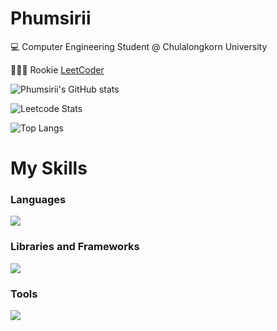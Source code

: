<h1>
    Phumsirii
</h1>

<p>💻 Computer Engineering Student @ Chulalongkorn University</p>

👨🏻‍💻 Rookie [LeetCoder](https://github.com/Phumsirii/Daily-LeetCode-Problems)
  
![Phumsirii's GitHub stats](https://github-readme-stats.vercel.app/api?username=Phumsirii&show_icons=true&theme=radical&include_all_commits=true)

![Leetcode Stats](https://leetcard.jacoblin.cool/Phumsiri)

![Top Langs](https://github-readme-stats.vercel.app/api/top-langs/?username=Phumsirii&layout=compact&langs_count=100000&theme=dark)

<p align="center">
  <h1>
    My Skills
  </h1>
  <h3>
    Languages
  </h3>
  <div>
    <img src="https://skillicons.dev/icons?i=python,cpp,java,scala,js,css,html,ts,mysql"/>
  </div>
  <h3>
    Libraries and Frameworks
  </h3>
  <div>
    <img src="https://skillicons.dev/icons?i=express,redux,pytorch,next,react,tailwind"/>
  </div>
  <h3>
    Tools
  </h3>
  <div>
    <img src="https://skillicons.dev/icons?i=discord,notion,github,vscode,npm,nodejs,mongodb,postman,aws,vercel,docker,postgres,figma"/>
  </div>
</p>
